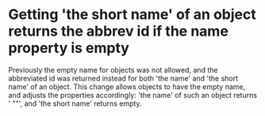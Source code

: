 # Getting 'the short name' of an object returns the abbrev id if the name property is empty

Previously the empty name for objects was not allowed, and the abbreviated id was returned instead for both 'the name' and 'the short name' of an object. This change allows objects to have the empty name, and adjusts the properties accordingly: 'the name' of such an object returns '<object type> ""', and 'the short name' returns empty. 